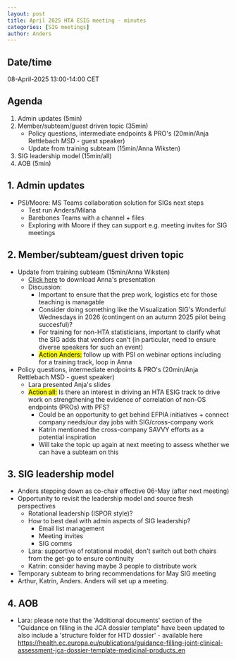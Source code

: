 ```yaml
---
layout: post
title: April 2025 HTA ESIG meeting - minutes 
categories: [SIG meetings]
author: Anders
---
```



## Date/time
08-April-2025 13:00-14:00 CET

## Agenda

1.	Admin updates (5min)
2.	Member/subteam/guest driven topic (35min)
    - Policy questions, intermediate endpoints & PRO's (20min/Anja Rettlebach MSD - guest speaker)
    - Update from training subteam (15min/Anna Wiksten)
3. SIG leadership model (15min/all)
4. AOB (5min)


## 1. Admin updates 

- PSI/Moore: MS Teams collaboration solution for SIGs next steps
  - Test run Anders/Milana
  - Barebones Teams with a channel + files
  - Exploring with Moore if they can support e.g. meeting invites for SIG meetings

## 2. Member/subteam/guest driven topic

- Update from training subteam (15min/Anna Wiksten)
  - [Click here](/downloads/2025-04-09-april-2025-hta-esig-meeting-training-subteam-presentation.pdf) to download Anna's presentation 
  - Discussion:
    - Important to ensure that the prep work, logistics etc for those teaching is managable
    - Consider doing something like the Visualization SIG's Wonderful Wednesdays in 2026 (contingent on an autumn 2025 pilot being succesful)?
    - For training for non-HTA statisticians, important to clarify what the SIG adds that vendors can't (in particular, need to ensure diverse speakers for such an event)
    - <mark>Action Anders:</mark> follow up with PSI on webinar options including for a training track, loop in Anna
- Policy questions, intermediate endpoints & PRO's (20min/Anja Rettlebach MSD - guest speaker)
  - Lara presented Anja's slides
  - <mark>Action all:</mark> Is there an interest in driving an HTA ESIG track to drive work on strengthening the evidence of correlation of non-OS endpoints (PROs) with PFS?
    - Could be an opportunity to get behind EFPIA initiatives + connect company needs/our day jobs with SIG/cross-company work
    - Katrin mentioned the cross-company SAVVY efforts as a potential inspiration
    - Will take the topic up again at next meeting to assess whether we can have a subteam on this

## 3. SIG leadership model

- Anders stepping down as co-chair effective 06-May (after next meeting)
- Opportunity to revisit the leadership model and source fresh perspectives
  - Rotational leadership (ISPOR style)?
  - How to best deal with admin aspects of SIG leadership?
    - Email list management
    - Meeting invites
	- SIG comms
  - Lara: supportive of rotational model, don't switch out both chairs from the get-go to ensure continuity
  - Katrin: consider having maybe 3 people to distribute work
- Temporary subteam to bring recommendations for May SIG meeting
 - Arthur, Katrin, Anders. Anders will set up a meeting.


## 4. AOB
- Lara: please note that the 'Additional documents' section of the "Guidance on filling in the JCA dossier template" 
 have been updated to also include a 'structure folder for HTD dossier' - available here https://health.ec.europa.eu/publications/guidance-filling-joint-clinical-assessment-jca-dossier-template-medicinal-products_en